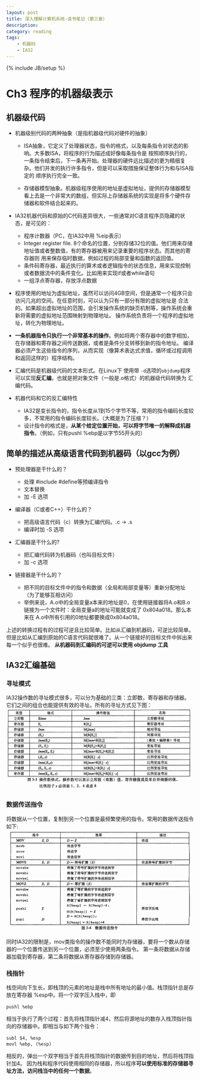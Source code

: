```yaml
---
layout: post
title: 深入理解计算机系统-读书笔记（第三章）
description: 
category: reading
tags: 
    - 机器码
    - IA32
---
```

{% include JB/setup %}

# Ch3 程序的机器级表示

## 机器级代码

* 机器级别代码的两种抽象（是指机器级代码对硬件的抽象）

    - ISA抽象，它定义了处理器状态，指令的格式，以及每条指令对状态的影响。大多数ISA，将程序的行为描述成好像每条指令是
        按照顺序执行的，一条指令结束后，下一条再开始。处理器的硬件远比描述的更为精细复杂。他们并发的执行许多指令，但是可以采取措施保证整体行为和与ISA指定的
        顺序执行完全一致。
        
    - 存储器模型抽象。机器级程序使用的地址是虚拟地址，提供的存储器模型看上去是一个非常大的数组，但实际上存储器系统的实现是将多个硬件存储器和软件结合起来的。
    
- IA32机器代码和原始的C代码差异很大，一些通常对C语言程序员隐藏的状态，是可见的：
    + 程序计数器（PC，在IA32中用 %eip表示）
    + Integer register file. 8个命名的位置，分别存储32位的值。他们用来存储地址值或者整数值，有的寄存器被用来记录重要的程序状态。而其他的寄存器则
        用来保存临时数据，例如过程的局部变量和函数的返回值。
    + 条件码寄存器，最近执行的算术或者逻辑指令的状态信息，用来实现控制或者数据流中的条件变化。比如用来实现if或者while语句
    + 一组浮点寄存器，存放浮点数据

- 程序使用的地址为虚拟地址，虽然可以访问4GB空间，但是通常一个程序只会访问几兆的空间。在任意时刻，可以认为只有一部分有限的虚拟地址是
    合法的。如果超出虚拟地址的范围，会引发操作系统的缺页机制等，操作系统会重新将需要的虚拟地址范围映射到物理地址。
    操作系统负责将一个程序的虚拟地址，转化为物理地址。

- **一条机器指令只执行一个非常基本的操作**。例如将两个寄存器中的数字相加，在存储器和寄存器之间传送数据，或者是条件分支转移到新的指令地址。
    编译器必须产生这些指令的序列，从而实现（像算术表达式求值，循环或过程调用和返回这样的）程序结构。

- 汇编代码是机器级代码的文本形式。在Linux下 使用带 ```-d```选项的```objdump```程序可以实现**反汇编**，也就是把对象文件（一般是.o格式）的机器级代码转换为
  汇编代码。

- 机器代码和它的反汇编特性
    + IA32是变长指令的，指令长度从1到15个字节不等，常用的指令编码长度较多，不常用的指令编码长度较长。（大概是为了压缩？）
    + 设计指令的格式是，**从某个给定位置开始，可以将字节唯一的解释成机器指令**。（例如，只有pushl %ebp是以字节55开头的）

## 简单的描述从高级语言代码到机器码（以gcc为例）

- 预处理器是干什么的？
    + 处理 #include #define等预编译指令
    + 文本替换
    + 加 -E 选项
    
- 编译器（C或者C++）干什么的？
    + 把高级语言代码（c）转换为汇编代码。.c -> .s
    + 编译时加 -S 选项
    
- 汇编器是干什么的?
    + 把汇编代码转为机器码（也叫目标文件）
    + 加 -c 选项
    
- 链接器是干什么的？
    + 把不同的目标文件中的指令和数据（全局和局部变量等）重新分配地址（为了能够互相访问）
    + 举例来说，A.o中的全局变量a本来的地址是0，在使用链接器将A.o和B.o链接为一个文件时：全局变量a的地址可能就变成了 0x804a018。那么本来在
        A.o中所有引用的0地址都要换成0x804a018。
        
上述的转换过程有的过程可逆且比较简单。比如从汇编到机器码，可逆比较简单。但是比如从汇编到原始的C语言代码就很难了。从一个链接好的目标文件中拆出来每一个似乎也很难。
**从机器码到汇编码的可逆可以使用 objdump 工具**

## IA32汇编基础

### 寻址模式
IA32操作数的寻址模式很多，可以分为基础的三类：立即数，寄存器和存储器。它们之间的组合也能提供有效的寻址。所有的寻址方式见下图：
![寻址模式](/assets/pic/adress.jpg)

### 数据传送指令
将数据从一个位置，复制到另一个位置是最频繁使用的指令。常用的数据传送指令如下:
![数据传送](/assets/pic/move.png)

同时IA32的限制是，mov类指令的操作数不能同时为存储器，要将一个数从存储器的一个位置传送到另一个位置，必须至少使用两条指令。
第一条将数据从存储器加载到寄存器，第二条将数据从寄存器存储到存储器。

### 栈指针
栈空间向下生长，即栈顶的元素的地址是栈中所有地址的最小值。栈顶指针总是存放在寄存器 %esp中。将一个双字压入栈中，即

    pushl %ebp

相当于执行了两个过程：首先将栈顶指针减4，然后将源地址的数存入栈顶指针指向的存储器中。即相当与如下两个指令：

    subl $4, %esp
    movl %ebp, (%esp)

相反的，弹出一个双字相当于首先将栈顶指针的数据传到目的地址，然后将栈顶指针加4。
因为栈和程序代码使用相同的存储器，所以程序**可以使用标准的存储器寻址方法，访问栈当中的任何一个数据**。